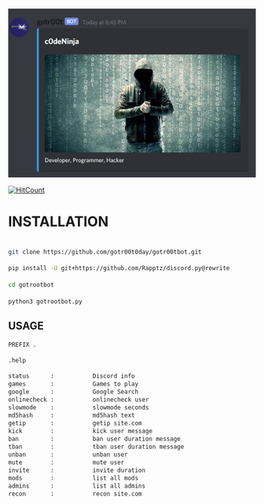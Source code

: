 ![alt text](https://github.com/gotr00t0day/gotr00tbot/blob/master/img/gotrootbot.png)

[![HitCount](http://hits.dwyl.com/gotr00t0day/gotr00tbot.svg)](http://hits.dwyl.com/gotr00t0day/gotr00tbot)

# INSTALLATION

```bash

git clone https://github.com/gotr00t0day/gotr00tbot.git

pip install -U git+https://github.com/Rapptz/discord.py@rewrite

cd gotrootbot

python3 gotrootbot.py

```

## USAGE

```
PREFIX .

.help

status      :           Discord info
games       :           Games to play
google      :           Google Search
onlinecheck :           onlinecheck user
slowmode    :           slowmode seconds
md5hash     :           md5hash text  
getip       :           getip site.com       
kick        :           kick user message 
ban         :           ban user duration message
tban        :           tban user duration message
unban       :           unban user
mute        :           mute user
invite      :           invite duration
mods        :           list all mods
admins      :           list all admins
recon       :           recon site.com

```

